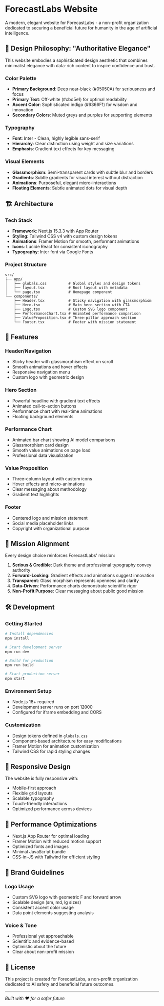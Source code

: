 # ForecastLabs Website

A modern, elegant website for ForecastLabs - a non-profit organization dedicated to securing a beneficial future for humanity in the age of artificial intelligence.

## 🎨 Design Philosophy: "Authoritative Elegance"

This website embodies a sophisticated design aesthetic that combines minimalist elegance with data-rich content to inspire confidence and trust.

### Color Palette
- **Primary Background**: Deep near-black (#05050A) for seriousness and focus
- **Primary Text**: Off-white (#cbd5e1) for optimal readability
- **Accent Color**: Sophisticated indigo (#6366F1) for wisdom and innovation
- **Secondary Colors**: Muted greys and purples for supporting elements

### Typography
- **Font**: Inter - Clean, highly legible sans-serif
- **Hierarchy**: Clear distinction using weight and size variations
- **Emphasis**: Gradient text effects for key messaging

### Visual Elements
- **Glassmorphism**: Semi-transparent cards with subtle blur and borders
- **Gradients**: Subtle gradients for visual interest without distraction
- **Animations**: Purposeful, elegant micro-interactions
- **Floating Elements**: Subtle animated dots for visual depth

## 🏗️ Architecture

### Tech Stack
- **Framework**: Next.js 15.3.3 with App Router
- **Styling**: Tailwind CSS v4 with custom design tokens
- **Animations**: Framer Motion for smooth, performant animations
- **Icons**: Lucide React for consistent iconography
- **Typography**: Inter font via Google Fonts

### Project Structure
```
src/
├── app/
│   ├── globals.css          # Global styles and design tokens
│   ├── layout.tsx           # Root layout with metadata
│   └── page.tsx             # Homepage component
└── components/
    ├── Header.tsx           # Sticky navigation with glassmorphism
    ├── Hero.tsx             # Main hero section with CTA
    ├── Logo.tsx             # Custom SVG logo component
    ├── PerformanceChart.tsx # Animated performance comparison
    ├── ValueProposition.tsx # Three-pillar approach section
    └── Footer.tsx           # Footer with mission statement
```

## 🚀 Features

### Header/Navigation
- Sticky header with glassmorphism effect on scroll
- Smooth animations and hover effects
- Responsive navigation menu
- Custom logo with geometric design

### Hero Section
- Powerful headline with gradient text effects
- Animated call-to-action buttons
- Performance chart with real-time animations
- Floating background elements

### Performance Chart
- Animated bar chart showing AI model comparisons
- Glassmorphism card design
- Smooth value animations on page load
- Professional data visualization

### Value Proposition
- Three-column layout with custom icons
- Hover effects and micro-animations
- Clear messaging about methodology
- Gradient text highlights

### Footer
- Centered logo and mission statement
- Social media placeholder links
- Copyright with organizational purpose

## 🎯 Mission Alignment

Every design choice reinforces ForecastLabs' mission:

1. **Serious & Credible**: Dark theme and professional typography convey authority
2. **Forward-Looking**: Gradient effects and animations suggest innovation
3. **Transparent**: Glass morphism represents openness and clarity
4. **Data-Driven**: Performance charts demonstrate scientific rigor
5. **Non-Profit Purpose**: Clear messaging about public good mission

## 🛠️ Development

### Getting Started
```bash
# Install dependencies
npm install

# Start development server
npm run dev

# Build for production
npm run build

# Start production server
npm start
```

### Environment Setup
- Node.js 18+ required
- Development server runs on port 12000
- Configured for iframe embedding and CORS

### Customization
- Design tokens defined in `globals.css`
- Component-based architecture for easy modifications
- Framer Motion for animation customization
- Tailwind CSS for rapid styling changes

## 📱 Responsive Design

The website is fully responsive with:
- Mobile-first approach
- Flexible grid layouts
- Scalable typography
- Touch-friendly interactions
- Optimized performance across devices

## 🔧 Performance Optimizations

- Next.js App Router for optimal loading
- Framer Motion with reduced motion support
- Optimized fonts and images
- Minimal JavaScript bundle
- CSS-in-JS with Tailwind for efficient styling

## 🎨 Brand Guidelines

### Logo Usage
- Custom SVG logo with geometric F and forward arrow
- Scalable design (sm, md, lg sizes)
- Consistent accent color usage
- Data point elements suggesting analysis

### Voice & Tone
- Professional yet approachable
- Scientific and evidence-based
- Optimistic about the future
- Clear about non-profit mission

## 📄 License

This project is created for ForecastLabs, a non-profit organization dedicated to AI safety and beneficial future outcomes.

---

*Built with ❤️ for a safer future*
